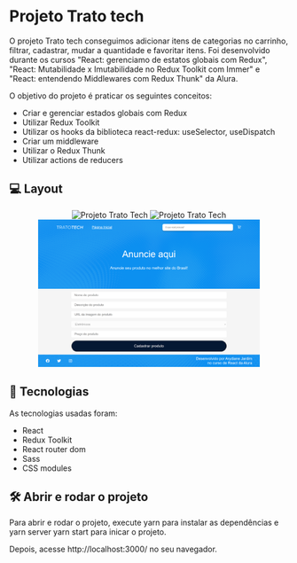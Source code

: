 # Projeto Trato tech
O projeto Trato tech conseguimos adicionar itens de categorias no carrinho, filtrar, cadastrar, mudar a quantidade e favoritar itens. Foi desenvolvido durante os cursos "React: gerenciamo de estatos globais com Redux", "React: Mutabilidade x Imutabilidade no Redux Toolkit com Immer" e "React: entendendo Middlewares com Redux Thunk" da Alura.

O objetivo do projeto é praticar os seguintes conceitos:
 - Criar e gerenciar estados globais com Redux
 - Utilizar Redux Toolkit
 - Utilizar os hooks da biblioteca react-redux: useSelector, useDispatch
 - Criar um middleware
 - Utilizar o Redux Thunk
 - Utilizar actions de reducers

## 💻 Layout  

<p align="center">
  <img alt="Projeto Trato Tech" title="Home - Trato Tech" src="public/tela-home.png" width="400px">
  <img alt="Projeto Trato Tech" title="Página Categoria - Trato Tech" src="public/tela-categoria.png" width="400px">
  <img alt="Projeto Trato Tech" title="Página Cadastro - Trato Tech" src="public/tela-cadastro.png" width="400px">
</p>
    
## 🔧 Tecnologias
As tecnologias usadas foram:
- React
- Redux Toolkit
- React router dom
- Sass
- CSS modules

## 🛠️ Abrir e rodar o projeto
Para abrir e rodar o projeto, execute yarn para instalar as dependências e yarn server yarn start para inicar o projeto.

Depois, acesse http://localhost:3000/ no seu navegador.
